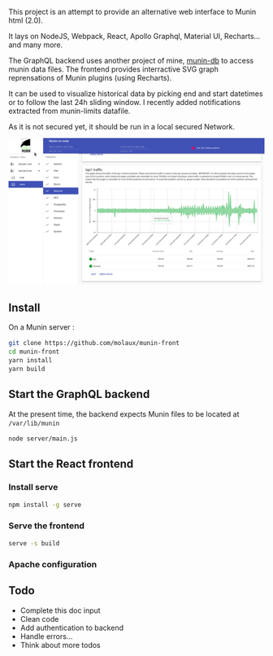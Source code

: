 This project is an attempt to provide an alternative web interface to Munin html (2.0).

It lays on NodeJS, Webpack, React, Apollo Graphql, Material UI, Recharts... and many more.

The GraphQL backend uses another project of mine, [munin-db](https://github.com/molaux/munin-db) to access munin data files. The frontend provides interractive SVG graph reprensations of Munin plugins (using Recharts). 

It can be used to visualize historical data by picking end and start datetimes or to follow the last 24h sliding window. 
I recently added notifications extracted from munin-limits datafile.

As it is not secured yet, it should be run in a local secured Network.

![General Picture](/doc/pictures/general-picture.png)

## Install
On a Munin server :
```bash
git clone https://github.com/molaux/munin-front
cd munin-front
yarn install
yarn build
```
## Start the GraphQL backend
At the present time, the backend expects Munin files to be located at `/var/lib/munin`
```bash
node server/main.js
```
## Start the React frontend

### Install serve
```bash
npm install -g serve
```

### Serve the frontend
```bash
serve -s build
```



### Apache configuration

## Todo
* Complete this doc input
* Clean code
* Add authentication to backend
* Handle errors...
* Think about more todos

